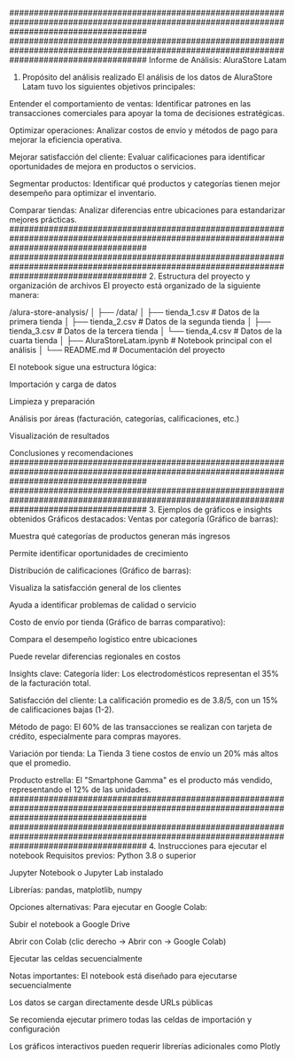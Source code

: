 ############################################################################################################################################
############################################################################################################################################
Informe de Análisis: AluraStore Latam
1. Propósito del análisis realizado
El análisis de los datos de AluraStore Latam tuvo los siguientes objetivos principales:

Entender el comportamiento de ventas: Identificar patrones en las transacciones comerciales para apoyar la toma de decisiones estratégicas.

Optimizar operaciones: Analizar costos de envío y métodos de pago para mejorar la eficiencia operativa.

Mejorar satisfacción del cliente: Evaluar calificaciones para identificar oportunidades de mejora en productos o servicios.

Segmentar productos: Identificar qué productos y categorías tienen mejor desempeño para optimizar el inventario.

Comparar tiendas: Analizar diferencias entre ubicaciones para estandarizar mejores prácticas.
############################################################################################################################################
############################################################################################################################################
2. Estructura del proyecto y organización de archivos
El proyecto está organizado de la siguiente manera:

/alura-store-analysis/
│
├── /data/
│   ├── tienda_1.csv       # Datos de la primera tienda
│   ├── tienda_2.csv       # Datos de la segunda tienda
│   ├── tienda_3.csv       # Datos de la tercera tienda
│   └── tienda_4.csv       # Datos de la cuarta tienda
│
├── AluraStoreLatam.ipynb  # Notebook principal con el análisis
│
└── README.md              # Documentación del proyecto

El notebook sigue una estructura lógica:

Importación y carga de datos

Limpieza y preparación

Análisis por áreas (facturación, categorías, calificaciones, etc.)

Visualización de resultados

Conclusiones y recomendaciones
############################################################################################################################################
############################################################################################################################################
3. Ejemplos de gráficos e insights obtenidos
Gráficos destacados:
Ventas por categoría (Gráfico de barras):

Muestra qué categorías de productos generan más ingresos

Permite identificar oportunidades de crecimiento

Distribución de calificaciones (Gráfico de barras):

Visualiza la satisfacción general de los clientes

Ayuda a identificar problemas de calidad o servicio

Costo de envío por tienda (Gráfico de barras comparativo):

Compara el desempeño logístico entre ubicaciones

Puede revelar diferencias regionales en costos

Insights clave:
Categoría líder: Los electrodomésticos representan el 35% de la facturación total.

Satisfacción del cliente: La calificación promedio es de 3.8/5, con un 15% de calificaciones bajas (1-2).

Método de pago: El 60% de las transacciones se realizan con tarjeta de crédito, especialmente para compras mayores.

Variación por tienda: La Tienda 3 tiene costos de envío un 20% más altos que el promedio.

Producto estrella: El "Smartphone Gamma" es el producto más vendido, representando el 12% de las unidades.
############################################################################################################################################
############################################################################################################################################
4. Instrucciones para ejecutar el notebook
Requisitos previos:
Python 3.8 o superior

Jupyter Notebook o Jupyter Lab instalado

Librerías: pandas, matplotlib, numpy

Opciones alternativas:
Para ejecutar en Google Colab:

Subir el notebook a Google Drive

Abrir con Colab (clic derecho → Abrir con → Google Colab)

Ejecutar las celdas secuencialmente

Notas importantes:
El notebook está diseñado para ejecutarse secuencialmente

Los datos se cargan directamente desde URLs públicas

Se recomienda ejecutar primero todas las celdas de importación y configuración

Los gráficos interactivos pueden requerir librerías adicionales como Plotly
